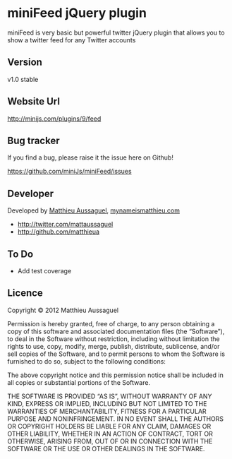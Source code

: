 # miniFeed jQuery plugin


miniFeed is very basic but powerful twitter jQuery plugin that allows you to show a twitter feed for any Twitter accounts

## Version

v1.0 stable

## Website Url

http://minijs.com/plugins/9/feed

## Bug tracker

If you find a bug, please raise it the issue here on Github! 

https://github.com/miniJs/miniFeed/issues

## Developer

Developed by [Matthieu Aussaguel](mailto:matthieu.aussaguel@gmail), [mynameismatthieu.com](http://mynameismatthieu.com)

+ http://twitter.com/mattaussaguel
+ http://github.com/matthieua

## To Do

* Add test coverage

## Licence

Copyright &copy; 2012 Matthieu Aussaguel

Permission is hereby granted, free of charge, to any person obtaining a copy of this software and associated documentation files (the “Software”), to deal in the Software without restriction, including without limitation the rights to use, copy, modify, merge, publish, distribute, sublicense, and/or sell copies of the Software, and to permit persons to whom the Software is furnished to do so, subject to the following conditions:

The above copyright notice and this permission notice shall be included in all copies or substantial portions of the Software.

THE SOFTWARE IS PROVIDED “AS IS”, WITHOUT WARRANTY OF ANY KIND, EXPRESS OR IMPLIED, INCLUDING BUT NOT LIMITED TO THE WARRANTIES OF MERCHANTABILITY, FITNESS FOR A PARTICULAR PURPOSE AND NONINFRINGEMENT. IN NO EVENT SHALL THE AUTHORS OR COPYRIGHT HOLDERS BE LIABLE FOR ANY CLAIM, DAMAGES OR OTHER LIABILITY, WHETHER IN AN ACTION OF CONTRACT, TORT OR OTHERWISE, ARISING FROM, OUT OF OR IN CONNECTION WITH THE SOFTWARE OR THE USE OR OTHER DEALINGS IN THE SOFTWARE.